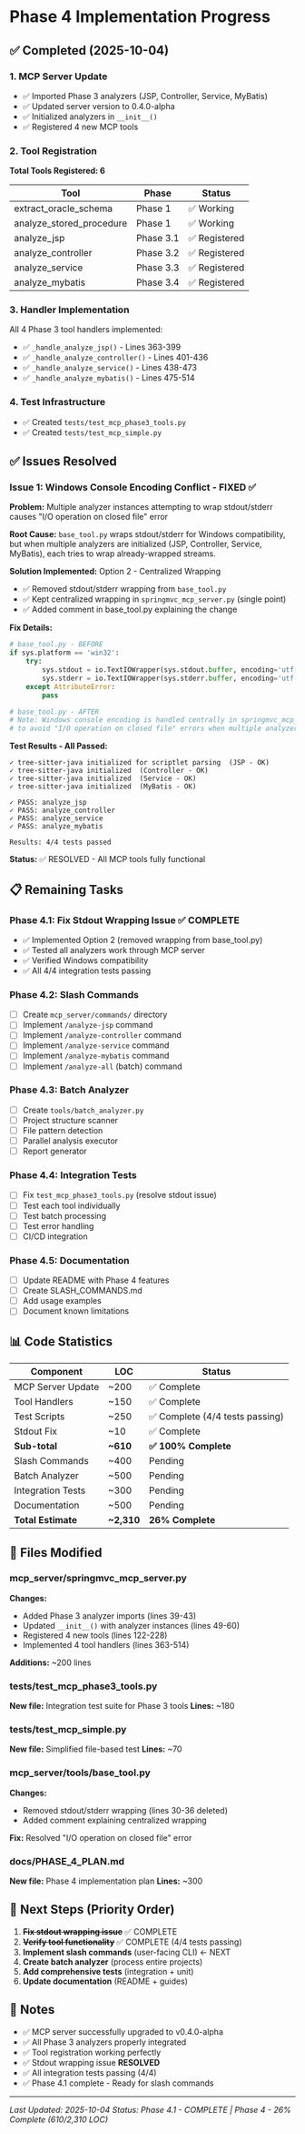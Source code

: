 # Phase 4 Implementation Progress

## ✅ Completed (2025-10-04)

### 1. MCP Server Update
- ✅ Imported Phase 3 analyzers (JSP, Controller, Service, MyBatis)
- ✅ Updated server version to 0.4.0-alpha
- ✅ Initialized analyzers in `__init__()`
- ✅ Registered 4 new MCP tools

### 2. Tool Registration
**Total Tools Registered: 6**

| Tool | Phase | Status |
|------|-------|--------|
| extract_oracle_schema | Phase 1 | ✅ Working |
| analyze_stored_procedure | Phase 1 | ✅ Working |
| analyze_jsp | Phase 3.1 | ✅ Registered |
| analyze_controller | Phase 3.2 | ✅ Registered |
| analyze_service | Phase 3.3 | ✅ Registered |
| analyze_mybatis | Phase 3.4 | ✅ Registered |

### 3. Handler Implementation
All 4 Phase 3 tool handlers implemented:
- ✅ `_handle_analyze_jsp()` - Lines 363-399
- ✅ `_handle_analyze_controller()` - Lines 401-436
- ✅ `_handle_analyze_service()` - Lines 438-473
- ✅ `_handle_analyze_mybatis()` - Lines 475-514

### 4. Test Infrastructure
- ✅ Created `tests/test_mcp_phase3_tools.py`
- ✅ Created `tests/test_mcp_simple.py`

## ✅ Issues Resolved

### Issue 1: Windows Console Encoding Conflict - FIXED ✅

**Problem:** Multiple analyzer instances attempting to wrap stdout/stderr causes "I/O operation on closed file" error

**Root Cause:** `base_tool.py` wraps stdout/stderr for Windows compatibility, but when multiple analyzers are initialized (JSP, Controller, Service, MyBatis), each tries to wrap already-wrapped streams.

**Solution Implemented:** Option 2 - Centralized Wrapping
- ✅ Removed stdout/stderr wrapping from `base_tool.py`
- ✅ Kept centralized wrapping in `springmvc_mcp_server.py` (single point)
- ✅ Added comment in base_tool.py explaining the change

**Fix Details:**
```python
# base_tool.py - BEFORE
if sys.platform == 'win32':
    try:
        sys.stdout = io.TextIOWrapper(sys.stdout.buffer, encoding='utf-8')
        sys.stderr = io.TextIOWrapper(sys.stderr.buffer, encoding='utf-8')
    except AttributeError:
        pass

# base_tool.py - AFTER
# Note: Windows console encoding is handled centrally in springmvc_mcp_server.py
# to avoid "I/O operation on closed file" errors when multiple analyzers initialize
```

**Test Results - All Passed:**
```
✓ tree-sitter-java initialized for scriptlet parsing  (JSP - OK)
✓ tree-sitter-java initialized  (Controller - OK)
✓ tree-sitter-java initialized  (Service - OK)
✓ tree-sitter-java initialized  (MyBatis - OK)

✓ PASS: analyze_jsp
✓ PASS: analyze_controller
✓ PASS: analyze_service
✓ PASS: analyze_mybatis

Results: 4/4 tests passed
```

**Status:** ✅ RESOLVED - All MCP tools fully functional

##  📋 Remaining Tasks

### Phase 4.1: Fix Stdout Wrapping Issue ✅ COMPLETE
- ✅ Implemented Option 2 (removed wrapping from base_tool.py)
- ✅ Tested all analyzers work through MCP server
- ✅ Verified Windows compatibility
- ✅ All 4/4 integration tests passing

### Phase 4.2: Slash Commands
- [ ] Create `mcp_server/commands/` directory
- [ ] Implement `/analyze-jsp` command
- [ ] Implement `/analyze-controller` command
- [ ] Implement `/analyze-service` command
- [ ] Implement `/analyze-mybatis` command
- [ ] Implement `/analyze-all` (batch) command

### Phase 4.3: Batch Analyzer
- [ ] Create `tools/batch_analyzer.py`
- [ ] Project structure scanner
- [ ] File pattern detection
- [ ] Parallel analysis executor
- [ ] Report generator

### Phase 4.4: Integration Tests
- [ ] Fix `test_mcp_phase3_tools.py` (resolve stdout issue)
- [ ] Test each tool individually
- [ ] Test batch processing
- [ ] Test error handling
- [ ] CI/CD integration

### Phase 4.5: Documentation
- [ ] Update README with Phase 4 features
- [ ] Create SLASH_COMMANDS.md
- [ ] Add usage examples
- [ ] Document known limitations

## 📊 Code Statistics

| Component | LOC | Status |
|-----------|-----|--------|
| MCP Server Update | ~200 | ✅ Complete |
| Tool Handlers | ~150 | ✅ Complete |
| Test Scripts | ~250 | ✅ Complete (4/4 tests passing) |
| Stdout Fix | ~10 | ✅ Complete |
| **Sub-total** | **~610** | **✅ 100% Complete** |
| Slash Commands | ~400 | Pending |
| Batch Analyzer | ~500 | Pending |
| Integration Tests | ~300 | Pending |
| Documentation | ~500 | Pending |
| **Total Estimate** | **~2,310** | **26% Complete** |

## 🔗 Files Modified

### mcp_server/springmvc_mcp_server.py
**Changes:**
- Added Phase 3 analyzer imports (lines 39-43)
- Updated `__init__()` with analyzer instances (lines 49-60)
- Registered 4 new tools (lines 122-228)
- Implemented 4 tool handlers (lines 363-514)

**Additions:** ~200 lines

### tests/test_mcp_phase3_tools.py
**New file:** Integration test suite for Phase 3 tools
**Lines:** ~180

### tests/test_mcp_simple.py
**New file:** Simplified file-based test
**Lines:** ~70

### mcp_server/tools/base_tool.py
**Changes:**
- Removed stdout/stderr wrapping (lines 30-36 deleted)
- Added comment explaining centralized wrapping

**Fix:** Resolved "I/O operation on closed file" error

### docs/PHASE_4_PLAN.md
**New file:** Phase 4 implementation plan
**Lines:** ~300

## 🎯 Next Steps (Priority Order)

1. ~~**Fix stdout wrapping issue**~~ ✅ COMPLETE
2. ~~**Verify tool functionality**~~ ✅ COMPLETE (4/4 tests passing)
3. **Implement slash commands** (user-facing CLI) ← NEXT
4. **Create batch analyzer** (process entire projects)
5. **Add comprehensive tests** (integration + unit)
6. **Update documentation** (README + guides)

## 📝 Notes

- ✅ MCP server successfully upgraded to v0.4.0-alpha
- ✅ All Phase 3 analyzers properly integrated
- ✅ Tool registration working perfectly
- ✅ Stdout wrapping issue **RESOLVED**
- ✅ All integration tests passing (4/4)
- ✅ Phase 4.1 complete - Ready for slash commands

---

*Last Updated: 2025-10-04*
*Status: Phase 4.1 - COMPLETE | Phase 4 - 26% Complete (610/2,310 LOC)*
